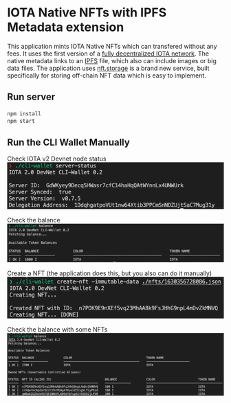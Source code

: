 # IOTA Native NFTs with IPFS Metadata extension

This application mints IOTA Native NFTs which can transfered without any fees. It uses the first version of a [fully decentralized IOTA network](https://v2.iota.org/). The native metadata links to an [IPFS](https://ipfs.io/) file, which also can include images or big data files. The application uses [nft.storage](https://nft.storage/) is a brand new service, built specifically for storing off-chain NFT data which is easy to implement. 

## Run server
```bash
npm install
npm start
```

## Run the CLI Wallet Manually

Check IOTA v2 Devnet node status
![](./docs/assets/00_server-status.png)

Check the balance
![](./docs/assets/01_balance.png)

Create a NFT (the application does this, but you also can do it manually)
![](./docs/assets/02_create_nft.png)

Check the balance with some NFTs
![](./docs/assets/03_balance_with_nfts.png)


